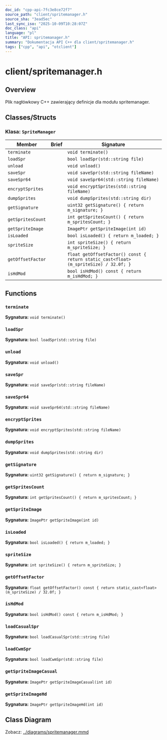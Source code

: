 ```yaml
---
doc_id: "cpp-api-7fc3e8ce72f7"
source_path: "client/spritemanager.h"
source_sha: "3ead5ec"
last_sync_iso: "2025-10-09T10:28:07Z"
doc_class: "api"
language: "pl"
title: "API: spritemanager.h"
summary: "Dokumentacja API C++ dla client/spritemanager.h"
tags: ["cpp", "api", "otclient"]
---
```


# client/spritemanager.h

## Overview

Plik nagłówkowy C++ zawierający definicje dla modułu spritemanager.

## Classes/Structs

### Klasa: `SpriteManager`

| Member | Brief | Signature |
|--------|-------|-----------|
| `terminate` |  | `void terminate()` |
| `loadSpr` |  | `bool loadSpr(std::string file)` |
| `unload` |  | `void unload()` |
| `saveSpr` |  | `void saveSpr(std::string fileName)` |
| `saveSpr64` |  | `void saveSpr64(std::string fileName)` |
| `encryptSprites` |  | `void encryptSprites(std::string fileName)` |
| `dumpSprites` |  | `void dumpSprites(std::string dir)` |
| `getSignature` |  | `uint32 getSignature() { return m_signature; }` |
| `getSpritesCount` |  | `int getSpritesCount() { return m_spritesCount; }` |
| `getSpriteImage` |  | `ImagePtr getSpriteImage(int id)` |
| `isLoaded` |  | `bool isLoaded() { return m_loaded; }` |
| `spriteSize` |  | `int spriteSize() { return m_spriteSize; }` |
| `getOffsetFactor` |  | `float getOffsetFactor() const { return static_cast<float>(m_spriteSize) / 32.0f; }` |
| `isHdMod` |  | `bool isHdMod() const { return m_isHdMod; }` |

## Functions

### `terminate`

**Sygnatura:** `void terminate()`

### `loadSpr`

**Sygnatura:** `bool loadSpr(std::string file)`

### `unload`

**Sygnatura:** `void unload()`

### `saveSpr`

**Sygnatura:** `void saveSpr(std::string fileName)`

### `saveSpr64`

**Sygnatura:** `void saveSpr64(std::string fileName)`

### `encryptSprites`

**Sygnatura:** `void encryptSprites(std::string fileName)`

### `dumpSprites`

**Sygnatura:** `void dumpSprites(std::string dir)`

### `getSignature`

**Sygnatura:** `uint32 getSignature() { return m_signature; }`

### `getSpritesCount`

**Sygnatura:** `int getSpritesCount() { return m_spritesCount; }`

### `getSpriteImage`

**Sygnatura:** `ImagePtr getSpriteImage(int id)`

### `isLoaded`

**Sygnatura:** `bool isLoaded() { return m_loaded; }`

### `spriteSize`

**Sygnatura:** `int spriteSize() { return m_spriteSize; }`

### `getOffsetFactor`

**Sygnatura:** `float getOffsetFactor() const { return static_cast<float>(m_spriteSize) / 32.0f; }`

### `isHdMod`

**Sygnatura:** `bool isHdMod() const { return m_isHdMod; }`

### `loadCasualSpr`

**Sygnatura:** `bool loadCasualSpr(std::string file)`

### `loadCwmSpr`

**Sygnatura:** `bool loadCwmSpr(std::string file)`

### `getSpriteImageCasual`

**Sygnatura:** `ImagePtr getSpriteImageCasual(int id)`

### `getSpriteImageHd`

**Sygnatura:** `ImagePtr getSpriteImageHd(int id)`

## Class Diagram

Zobacz: [../diagrams/spritemanager.mmd](../diagrams/spritemanager.mmd)
